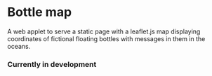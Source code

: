 # Bottle map

A web applet to serve a static page with a leaflet.js map displaying coordinates of fictional floating bottles with messages in them in the oceans.

### Currently in development

